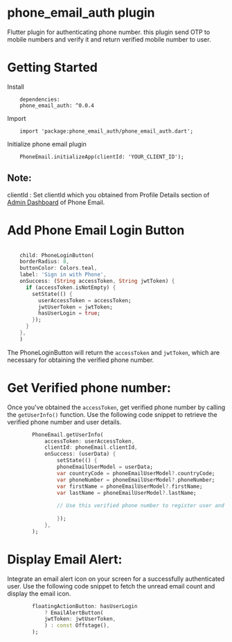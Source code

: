 # phone_email_auth plugin

Flutter plugin for authenticating phone number. this plugin send OTP to mobile numbers and verify it and return verified  mobile number to user. 

# Getting Started

Install

```
    dependencies:
    phone_email_auth: ^0.0.4
```

Import

```
    import 'package:phone_email_auth/phone_email_auth.dart';
```

Initialize phone email plugin

```
    PhoneEmail.initializeApp(clientId: 'YOUR_CLIENT_ID');
```

## Note:
clientId : Set clientId which you obtained from Profile Details section of [Admin Dashboard](https://admin.phone.email/) of Phone Email.


# Add Phone Email Login Button

```dart
    
    child: PhoneLoginButton(
    borderRadius: 8,
    buttonColor: Colors.teal,
    label: 'Sign in with Phone',
    onSuccess: (String accessToken, String jwtToken) {
      if (accessToken.isNotEmpty) {
        setState(() {
          userAccessToken = accessToken;
          jwtUserToken = jwtToken;
          hasUserLogin = true;
        });
      }
    },
    )
```

The PhoneLoginButton will return the `accessToken` and `jwtToken`, which are necessary for obtaining the verified phone number.

# Get Verified phone number:

Once you've obtained the `accessToken`, get verified phone number by calling the `getUserInfo()` function. Use the following code snippet to retrieve the verified phone number and user details.

```dart
        PhoneEmail.getUserInfo(
            accessToken: userAccessToken,
            clientId: phoneEmail.clientId,
            onSuccess: (userData) {
                setState(() {
                phoneEmailUserModel = userData;
                var countryCode = phoneEmailUserModel?.countryCode;
                var phoneNumber = phoneEmailUserModel?.phoneNumber;
                var firstName = phoneEmailUserModel?.firstName;
                var lastName = phoneEmailUserModel?.lastName;
    
                // Use this verified phone number to register user and create your session
    
                });
            },
        );
```

# Display Email Alert:

Integrate an email alert icon on your screen for a successfully authenticated user. Use the following code snippet to fetch the unread email count and display the email icon.

```dart
        floatingActionButton: hasUserLogin
            ? EmailAlertButton(
            jwtToken: jwtUserToken,
            ) : const Offstage(),
        );
```


